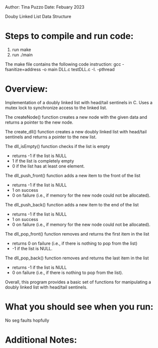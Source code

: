 Author: Tina Puzzo
Date: Febuary 2023

Douby Linked List Data Structure

# Steps to compile and run code:

1. run make
2. run ./main

The make file contains the following code instruction: gcc -fsanitize=address -o main DLL.c testDLL.c -I. -pthread

# Overview:

Implementation of a doubly linked list with head/tail sentinels in C.
Uses a mutex lock to synchronize access to the linked list.

The createNode() function creates a new node with the given data and returns a pointer to the new node.

The create_dll() function creates a new doubly linked list with head/tail sentinels and returns a pointer to the new list.

The dll_isEmpty() function checks if the list is empty

- returns -1 if the list is NULL
- 1 if the list is completely empty
- 0 if the list has at least one element.

The dll_push_front() function adds a new item to the front of the list

- returns -1 if the list is NULL
- 1 on success
- 0 on failure (i.e., if memory for the new node could not be allocated).

The dll_push_back() function adds a new item to the end of the list

- returns -1 if the list is NULL
- 1 on success
- 0 on failure (i.e., if memory for the new node could not be allocated).

The dll_pop_front() function removes and returns the first item in the list

- returns 0 on failure (i.e., if there is nothing to pop from the list)
- -1 if the list is NULL.

The dll_pop_back() function removes and returns the last item in the list

- returns -1 if the list is NULL
- 0 on failure (i.e., if there is nothing to pop from the list).

Overall, this program provides a basic set of functions for manipulating a doubly linked list with head/tail sentinels.

# What you should see when you run:

No seg faults hopfully

# Additional Notes:
